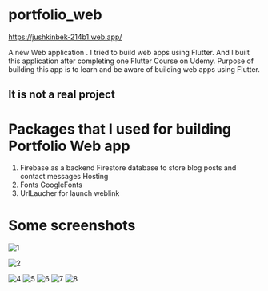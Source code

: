 # portfolio_web

https://jushkinbek-214b1.web.app/

A new Web application .
I tried to build web apps using Flutter. And I built this application after completing one Flutter Course on Udemy.
Purpose of building this app is to learn and be aware of building web apps using Flutter. 
## It is not a real project

# Packages that I used for building Portfolio Web app

1. Firebase as a backend
   Firestore database to store blog posts and contact messages
   Hosting
2. Fonts
   GoogleFonts 
3. UrlLaucher for launch weblink


# Some screenshots

![1](https://user-images.githubusercontent.com/91821159/211574364-9d02598b-11bf-4e66-9081-7d838f6c3686.png)

![2](https://user-images.githubusercontent.com/91821159/211574404-194ee5a5-b6fa-4b9f-9e24-30c8821693d9.png)

![4](https://user-images.githubusercontent.com/91821159/211574491-3605ebc4-82fa-46ed-96e2-629b4bea2efc.png)
![5](https://user-images.githubusercontent.com/91821159/211574584-01f4a1e8-8a8c-4193-a5ad-cb9185d19e68.png)
![6](https://user-images.githubusercontent.com/91821159/211574602-fe41214c-9088-4511-a26c-a730d7c80cd3.png)
![7](https://user-images.githubusercontent.com/91821159/211575060-930d81ca-dfd9-40a5-a4e6-324a83f2559e.png)
![8](https://user-images.githubusercontent.com/91821159/211575113-8694e3d6-0ae8-4231-9a15-ed5ab9b0ee19.png)
